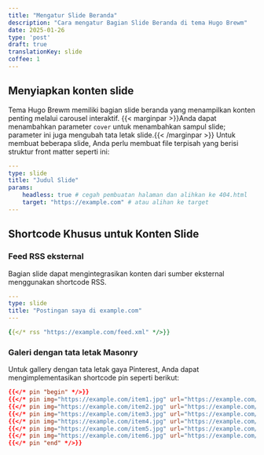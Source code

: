 ```yaml
---
title: "Mengatur Slide Beranda"
description: "Cara mengatur Bagian Slide Beranda di tema Hugo Brewm"
date: 2025-01-26
type: 'post'
draft: true
translationKey: slide
coffee: 1
---
```


## Menyiapkan konten slide

Tema Hugo Brewm memiliki bagian slide beranda yang menampilkan konten penting melalui carousel interaktif.
{{< marginpar >}}Anda dapat menambahkan parameter `cover` untuk menambahkan sampul slide; parameter ini juga mengubah tata letak slide.{{< /marginpar >}}
Untuk membuat beberapa slide, Anda perlu membuat file terpisah yang berisi struktur front matter seperti ini:

```yaml
---
type: slide
title: "Judul Slide"
params:
    headless: true # cegah pembuatan halaman dan alihkan ke 404.html
    target: "https://example.com" # atau alihan ke target
---
```

## Shortcode Khusus untuk Konten Slide

### Feed RSS eksternal

Bagian slide dapat mengintegrasikan konten dari sumber eksternal menggunakan shortcode RSS.

```yaml
---
type: slide
title: "Postingan saya di example.com"
---

{{</* rss "https://example.com/feed.xml" */>}}
```

### Galeri dengan tata letak Masonry

Untuk gallery dengan tata letak gaya Pinterest, Anda dapat mengimplementasikan shortcode pin seperti berikut:

```toml
{{</* pin "begin" */>}}
{{</* pin img="https://example.com/item1.jpg" url="https://example.com/item1" label="Item 1" */>}}
{{</* pin img="https://example.com/item2.jpg" url="https://example.com/item2" label="Item 2" */>}}
{{</* pin img="https://example.com/item3.jpg" url="https://example.com/item3" label="Item 3" */>}}
{{</* pin img="https://example.com/item4.jpg" url="https://example.com/item4" label="Item 4" */>}}
{{</* pin img="https://example.com/item5.jpg" url="https://example.com/item5" label="Item 5" */>}}
{{</* pin img="https://example.com/item6.jpg" url="https://example.com/item6" label="Item 6" */>}}
{{</* pin "end" */>}}
```
